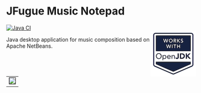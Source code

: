 # JFugue Music Notepad
[![Java CI](https://github.com/hdrhistogram/hdrhistogram/workflows/Java%20CI/badge.svg)](https://github.com/geertjanw/jmn/actions)
<br/>
<img align="right" width="120" height="120" src="https://github.com/geertjanw/jmn/blob/master/www/WorksWithOpenJDK1.png">

Java desktop application for music composition based on Apache NetBeans.

<table><tr><td>
    <img style="border:1px solid black" src="/www/jmn.png" />
</td></tr></table>

